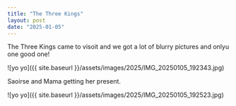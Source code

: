 ```yaml
---
title: "The Three Kings"
layout: post
date: "2025-01-05"
---
```


The Three Kings came to visoit and we got a lot of blurry pictures and onlyu one good one!

![yo yo]({{ site.baseurl }}/assets/images/2025/IMG_20250105_192343.jpg) 

Saoirse and Mama getting her present.

![yo yo]({{ site.baseurl }}/assets/images/2025/IMG_20250105_192523.jpg) 
